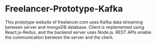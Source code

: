 # Freelancer-Prototype-Kafka

This prototype website of freelancer.com uses Kafka data streaming between server and mongoDB database.
Client is implemented using React.js-Redux, and the backend server uses Node.js. REST APIs enable the communication between the server and the client.
